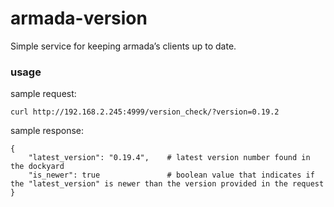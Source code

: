 # armada-version
Simple service for keeping armada’s clients up to date.

### usage
sample request:

    curl http://192.168.2.245:4999/version_check/?version=0.19.2

sample response:

    {
        "latest_version": "0.19.4",    # latest version number found in the dockyard
        "is_newer": true               # boolean value that indicates if the "latest_version" is newer than the version provided in the request
    }
